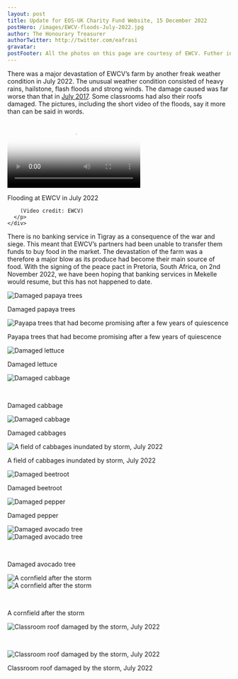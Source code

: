 ```yaml
---
layout: post
title: Update for EOS-UK Charity Fund Website, 15 December 2022
postHero: /images/EWCV-floods-July-2022.jpg
author: The Honourary Treasurer
authorTwitter: http://twitter.com/eafrasi
gravatar:
postFooter: All the photos on this page are courtesy of EWCV. Futher information could be obtained by calling +44(0)7867 727445 or at <a href="mailto:eosukcharityfund@gmail.com">eosukcharityfund@gmail.com</a>
---
```


There was a major devastation of EWCV’s farm by another freak weather condition
in July 2022. The unusual weather condition consisted of heavy rains, hailstone,
flash floods and strong winds. The damage caused was far worse than that in [July
2017](/2017/07/25/July-2017-Update.html). Some classrooms had also their roofs damaged. The
pictures, including the short video of the floods, say it more than can be said
in words.

<div class="bordered tiny">
	  <video src="{{ "/images/EWCV-Video-floods-July-2022.mp4" | prepend: site.baseurl_root }}"         controls="controls" 
        poster="{{ "/images/EWCV-floods-July-2022.jpg" | prepend: site.baseurl_root }}" 
        class="img-responsive center-block">
    </video>
    <div class="caption text-center">
      <p>
        Flooding at EWCV in July 2022<br/>
    
        (Video credit: EWCV)
      </p>
    </div>
</div>


There is no banking service in Tigray as a consequence of the war and
siege. This meant that EWCV’s partners had been unable to transfer them funds to
buy food in the market. The devastation of the farm was a therefore a major blow
as its produce had become their main source of food. With the signing of the
peace pact in Pretoria, South Africa, on 2nd  November 2022, we have been hoping
that banking services in Mekelle would resume, but this has not happened to
date.

<div class="row bordered tiny">
	<div class="col-sm-6 col-md-6 col-lg-6">
		  <img src="{{ "/images/dmg-papaya-tree-1.jpg" | prepend: site.baseurl }}"
          alt="Damaged papaya trees" 
          class="img-responsive center-block" />
        <div class="caption text-center">
			<p>Damaged papaya trees</p>
	    </div>
	</div>
	<div class="col-sm-6 col-md-6 col-lg-6">
		  <img src="{{ "/images/dmg-papaya-tree-that-was-promising-2.jpg" | prepend: site.baseurl }}"
          alt="Payapa trees that had become promising after a few years of quiescence" 
          class="img-responsive center-block" />
        <div class="caption text-center">
			<p>Payapa trees that had become promising after a few years of quiescence</p>
	    </div>
	</div>
</div>

<div class="row bordered tiny">
	<div class="col-sm-6 col-md-6 col-lg-6">
		  <img src="{{ "/images/dmg-lettuce-1.jpg" | prepend: site.baseurl }}"
          alt="Damaged lettuce" 
          class="img-responsive center-block" />
        <div class="caption text-center">
		    <p>Damaged lettuce</p>
        </div>
	</div>
	<div class="col-sm-6 col-md-6 col-lg-6">
		  <img src="{{ "/images/dmg-lettuce-2.jpg" | prepend: site.baseurl }}"
          alt="Damaged cabbage" 
          class="img-responsive center-block" />
          <p>&nbsp;</p>
        <div class="caption text-center">
		    <p>Damaged cabbage</p>
        </div>
	</div>
</div>

<div class="row bordered tiny">
	<div class="col-sm-6 col-md-6 col-lg-6">
		  <img src="{{ "/images/dmg-cabbage.jpg" | prepend: site.baseurl }}"
          alt="Damaged cabbage" 
          class="img-responsive center-block" />
        <div class="caption text-center">
			<p>Damaged cabbages</p>
	    </div>
	</div>
	<div class="col-sm-6 col-md-6 col-lg-6">
		  <img src="{{ "/images/dmg-cabbages-inundated-by-storm.jpg" | prepend: site.baseurl }}"
          alt="A field of cabbages inundated by storm, July 2022" 
          class="img-responsive center-block" />
        <div class="caption text-center">
			<p>A field of cabbages inundated by storm, July 2022</p>
	    </div>
	</div>
</div>


<div class="row bordered tiny">
	<div class="col-sm-6 col-md-6 col-lg-6">
		  <img src="{{ "/images/dmg-beetroot.jpg" | prepend: site.baseurl }}"
          alt="Damaged beetroot" 
          class="img-responsive center-block" />
        <div class="caption text-center">
			<p>Damaged beetroot</p>
	    </div>
	</div>
	<div class="col-sm-6 col-md-6 col-lg-6">
		  <img src="{{ "/images/dmg-pepper.jpg" | prepend: site.baseurl }}"
          alt="Damaged pepper" 
          class="img-responsive center-block" />
        <div class="caption text-center">
			<p>Damaged pepper</p>
	    </div>
	</div>
</div>


<div class="row bordered tiny">
	<div class="col-sm-6 col-md-6 col-lg-6">
		  <img src="{{ "/images/dmg-avocado-tree-2.jpg" | prepend: site.baseurl }}"
          alt="Damaged avocado tree" 
          class="img-responsive center-block" />
	</div>
	<div class="col-sm-6 col-md-6 col-lg-6">
		  <img src="{{ "/images/dmg-avocado-tree-3.jpg" | prepend: site.baseurl }}"
          alt="Damaged avocado tree" 
          class="img-responsive center-block" />
          <p>&nbsp;</p>
	</div>
    <div class="caption text-center">
		<p>Damaged avocado tree</p>
	</div>
</div>


<div class="row bordered tiny">
	<div class="col-sm-6 col-md-6 col-lg-6">
		  <img src="{{ "/images/dmg-cornfield-after-storm-1.jpg" | prepend: site.baseurl }}"
          alt="A cornfield after the storm" 
          class="img-responsive center-block" />
	</div>
	<div class="col-sm-6 col-md-6 col-lg-6">
		  <img src="{{ "/images/dmg-cornfield-after-storm-2.jpg" | prepend: site.baseurl }}"
          alt="A cornfield after the storm" 
          class="img-responsive center-block" />
          <p>&nbsp;</p>
	</div>
    <div class="caption text-center">
		<p>A cornfield after the storm</p>
	</div>
</div>

<div class="row bordered tiny">
	<div class="col-sm-6 col-md-6 col-lg-6">
		  <img src="{{ "/images/dmg-classroom-roof-1.jpg" | prepend: site.baseurl }}"
          alt="Classroom roof damaged by the storm, July 2022" 
          class="img-responsive center-block" />
          <p>&nbsp;</p>
	</div>
	<div class="col-sm-6 col-md-6 col-lg-6">
		  <img src="{{ "/images/dmg-classroom-roof-2.jpg" | prepend: site.baseurl }}"
          alt="Classroom roof damaged by the storm, July 2022" 
          class="img-responsive center-block" />
	</div>
    <div class="caption text-center">
		<p>Classroom roof damaged by the storm, July 2022</p>
	</div>
</div>
